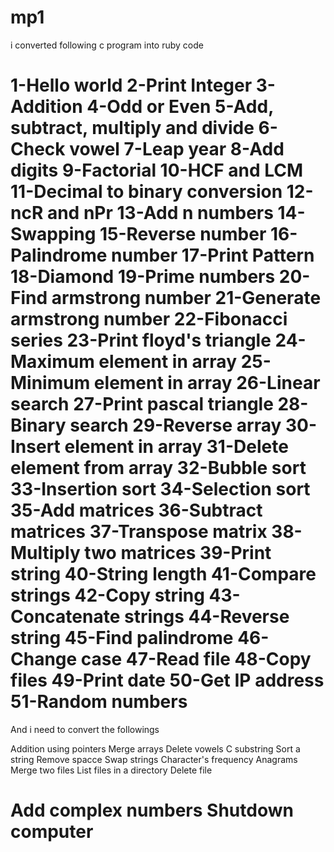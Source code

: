 mp1
=== 
i converted following c program into ruby code

1-Hello world
2-Print Integer
3-Addition
4-Odd or Even
5-Add, subtract, multiply and divide
6-Check vowel
7-Leap year
8-Add digits
9-Factorial
10-HCF and LCM
11-Decimal to binary conversion
12-ncR and nPr
13-Add n numbers
14-Swapping
15-Reverse number
16-Palindrome number
17-Print Pattern
18-Diamond
19-Prime numbers 
20-Find armstrong number
21-Generate armstrong number
22-Fibonacci series
23-Print floyd's triangle
24-Maximum element in array
25-Minimum element in array
26-Linear search
27-Print pascal triangle
28-Binary search
29-Reverse array
30-Insert element in array
31-Delete element from array
32-Bubble sort
33-Insertion sort
34-Selection sort
35-Add matrices
36-Subtract matrices
37-Transpose matrix
38-Multiply two matrices
39-Print string
40-String length
41-Compare strings
42-Copy string
43-Concatenate strings
44-Reverse string
45-Find palindrome
46-Change case
47-Read file
48-Copy files
49-Print date
50-Get IP address
51-Random numbers
=============
And i need to convert the followings

Addition using pointers
Merge arrays
Delete vowels
C substring
Sort a string
Remove spacce 
Swap strings
Character's frequency
Anagrams
Merge two files
List files in a directory
Delete file

Add complex numbers
Shutdown computer
=============
